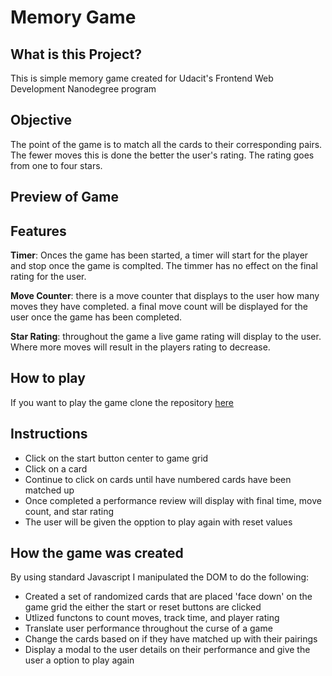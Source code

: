 # Memory Game

## What is this Project?

This is simple memory game created for Udacit's Frontend Web Development Nanodegree program

## Objective
The point of the game is to match all the cards to their corresponding pairs. The fewer moves this is done the better the user's rating.
The rating goes from one to four stars.

## Preview of Game

## Features
**Timer**: Onces the game has been started, a timer will start for the player and stop once the game is complted. The timmer has no effect on the final rating for the user. 

**Move Counter**: there is a move counter that displays to the user how many moves they have completed. a final move count will be displayed for the user once the game has been completed.

**Star Rating**: throughout the game a live game rating will display to the user. Where more moves will result in the players rating to decrease.

## How to play
If you want to play the game clone the repository [here](https://github.com/shelnutdan/Memory_Game.git)
## Instructions
- Click on the start button center to game grid
- Click on a card
- Continue to click on cards until have numbered cards have been matched up
- Once completed a performance review will display with final time, move count, and star rating
- The user will be given the opption to play again with reset values

## How the game was created
By using standard Javascript I manipulated the DOM to do the following:
- Created a set of randomized cards that are placed 'face down' on the game grid the either the start or reset buttons are clicked
- Utlized functons to count moves, track time, and player rating
- Translate user performance throughout the curse of a game
- Change the cards based on if they have matched up with their pairings
- Display a modal to the user details on their performance and give the user a option to play again 

